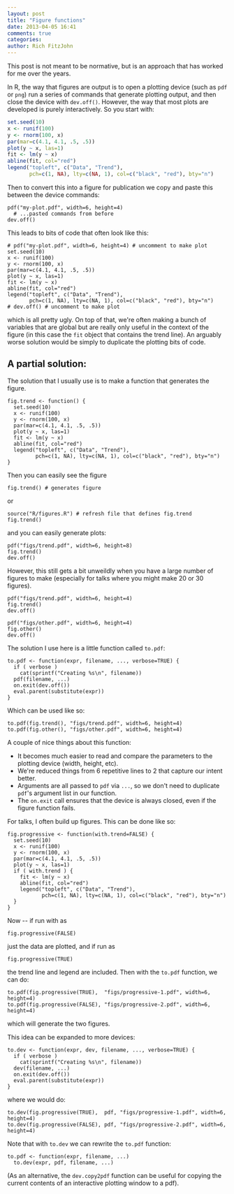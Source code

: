 ```yaml
---
layout: post
title: "Figure functions"
date: 2013-04-05 16:41
comments: true
categories: 
author: Rich FitzJohn
---
```


This post is not meant to be normative, but is an approach that has
worked for me over the years.

In R, the way that figures are output is to open a plotting device
(such as `pdf` or `png`) run a series of commands that generate
plotting output, and then close the device with `dev.off()`.
However, the way that most plots are developed is purely
interactively.  So you start with:

```r
set.seed(10)
x <- runif(100)
y <- rnorm(100, x)
par(mar=c(4.1, 4.1, .5, .5))
plot(y ~ x, las=1)
fit <- lm(y ~ x)
abline(fit, col="red")
legend("topleft", c("Data", "Trend"),
       pch=c(1, NA), lty=c(NA, 1), col=c("black", "red"), bty="n")
```

Then to convert this into a figure for publication we copy and paste
this between the device commands:

```
pdf("my-plot.pdf", width=6, height=4)
  # ...pasted commands from before
dev.off()
```

This leads to bits of code that often look like this:

```
# pdf("my-plot.pdf", width=6, height=4) # uncomment to make plot
set.seed(10)
x <- runif(100)
y <- rnorm(100, x)
par(mar=c(4.1, 4.1, .5, .5))
plot(y ~ x, las=1)
fit <- lm(y ~ x)
abline(fit, col="red")
legend("topleft", c("Data", "Trend"),
       pch=c(1, NA), lty=c(NA, 1), col=c("black", "red"), bty="n")
# dev.off() # uncomment to make plot
```

which is all pretty ugly.  On top of that, we're often making a bunch
of variables that are global but are really only useful in the context
of the figure (in this case the `fit` object that contains the trend
line).  An arguably worse solution would be simply to duplicate the
plotting bits of code.

## A partial solution:

The solution that I usually use is to make a function that generates
the figure.

```
fig.trend <- function() {
  set.seed(10)
  x <- runif(100)
  y <- rnorm(100, x)
  par(mar=c(4.1, 4.1, .5, .5))
  plot(y ~ x, las=1)
  fit <- lm(y ~ x)
  abline(fit, col="red")
  legend("topleft", c("Data", "Trend"),
         pch=c(1, NA), lty=c(NA, 1), col=c("black", "red"), bty="n")
}
```

Then you can easily see the figure

```
fig.trend() # generates figure
```

or

```
source("R/figures.R") # refresh file that defines fig.trend
fig.trend()
```

and you can easily generate plots:

```
pdf("figs/trend.pdf", width=6, height=8)
fig.trend()
dev.off()
```

However, this still gets a bit unweildly when you have a large number
of figures to make (especially for talks where you might make 20 or 30
figures).

```
pdf("figs/trend.pdf", width=6, height=4)
fig.trend()
dev.off()
 
pdf("figs/other.pdf", width=6, height=4)
fig.other()
dev.off()
```

The solution I use here is a little function called `to.pdf`:

```
to.pdf <- function(expr, filename, ..., verbose=TRUE) {
  if ( verbose )
    cat(sprintf("Creating %s\n", filename))
  pdf(filename, ...)
  on.exit(dev.off())
  eval.parent(substitute(expr))
}
```

Which can be used like so:

```
to.pdf(fig.trend(), "figs/trend.pdf", width=6, height=4)
to.pdf(fig.other(), "figs/other.pdf", width=6, height=4)
```

A couple of nice things about this function:

* It becomes much easier to read and compare the parameters to the
  plotting device (width, height, etc).
* We're reduced things from 6 repetitive lines to 2 that capture our
  intent better.
* Arguments are all passed to `pdf` via `...`, so we don't need to
  duplicate `pdf`'s argument list in our function.
* The `on.exit` call ensures that the device is always closed, even if
  the figure function fails.

For talks, I often build up figures.  This can be done like so:

```
fig.progressive <- function(with.trend=FALSE) {
  set.seed(10)
  x <- runif(100)
  y <- rnorm(100, x)
  par(mar=c(4.1, 4.1, .5, .5))
  plot(y ~ x, las=1)
  if ( with.trend ) {
    fit <- lm(y ~ x)
    abline(fit, col="red")
    legend("topleft", c("Data", "Trend"),
           pch=c(1, NA), lty=c(NA, 1), col=c("black", "red"), bty="n")
  }
}
```

Now -- if run with as

```
fig.progressive(FALSE)
```

just the data are plotted, and if run as 

```
fig.progressive(TRUE)
```

the trend line and legend are included.  Then with the `to.pdf`
function, we can do:

```
to.pdf(fig.progressive(TRUE),  "figs/progressive-1.pdf", width=6, height=4)
to.pdf(fig.progressive(FALSE), "figs/progressive-2.pdf", width=6, height=4)
```

which will generate the two figures.

This idea can be expanded to more devices:

```
to.dev <- function(expr, dev, filename, ..., verbose=TRUE) {
  if ( verbose )
    cat(sprintf("Creating %s\n", filename))
  dev(filename, ...)
  on.exit(dev.off())
  eval.parent(substitute(expr))
}
```

where we would do:

```
to.dev(fig.progressive(TRUE),  pdf, "figs/progressive-1.pdf", width=6, height=4)
to.dev(fig.progressive(FALSE), pdf, "figs/progressive-2.pdf", width=6, height=4)
```

Note that with `to.dev` we can rewrite the `to.pdf` function:

```
to.pdf <- function(expr, filename, ...)
  to.dev(expr, pdf, filename, ...)
```

(As an alternative, the `dev.copy2pdf` function can be useful for
copying the current contents of an interactive plotting window to a
pdf).
